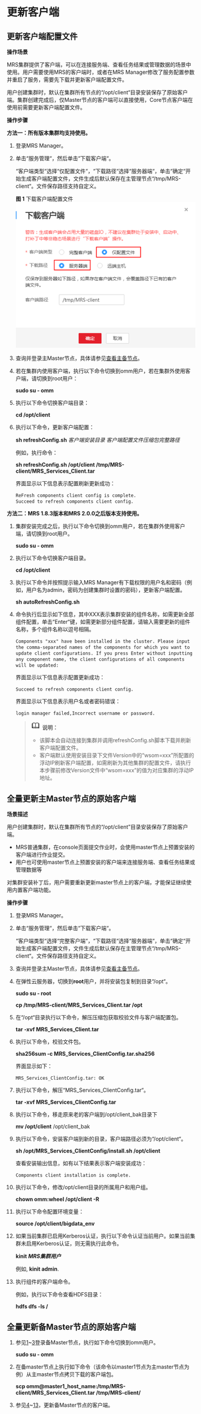 # 更新客户端<a name="ZH-CN_TOPIC_0035209723"></a>

## 更新客户端配置文件<a name="section49706223568"></a>

**操作场景**

MRS集群提供了客户端，可以在连接服务端、查看任务结果或管理数据的场景中使用。用户需要使用MRS的客户端时，或者在MRS Manager修改了服务配置参数并重启了服务，需要先下载并更新客户端配置文件。

用户创建集群时，默认在集群所有节点的“/opt/client“目录安装保存了原始客户端。集群创建完成后，仅Master节点的客户端可以直接使用，Core节点客户端在使用前需要更新客户端配置文件。

**操作步骤**

**方法一：所有版本集群均支持使用。**

1.  登录MRS Manager。
2.  单击“服务管理“，然后单击“下载客户端“。

    “客户端类型“选择“仅配置文件“，“下载路径“选择“服务器端“，单击“确定“开始生成客户端配置文件，文件生成后默认保存在主管理节点“/tmp/MRS-client“。文件保存路径支持自定义。

    **图 1**  下载客户端配置文件<a name="fig196531535987"></a>  
    ![](figures/下载客户端配置文件.png "下载客户端配置文件")

3.  查询并登录主Master节点，具体请参见[查看主备节点](查看主备节点.md)。
4.  若在集群内使用客户端，执行以下命令切换到omm用户，若在集群外使用客户端，请切换到root用户：

    **sudo su - omm**

5.  执行以下命令切换客户端目录：

    **cd /opt/client**

6.  执行以下命令，更新客户端配置：

    **sh refreshConfig.sh** _客户端安装目录_ _客户端配置文件压缩包完整路径_

    例如，执行命令：

    **sh refreshConfig.sh /opt/client /tmp/MRS-client/MRS\_Services\_Client.tar**

    界面显示以下信息表示配置刷新更新成功：

    ```
    ReFresh components client config is complete.
    Succeed to refresh components client config.
    ```


**方法二：MRS 1.8.3版本和MRS 2.0.0之后版本支持使用。**

1.  集群安装完成之后，执行以下命令切换到omm用户，若在集群外使用客户端，请切换到root用户。

    **sudo su - omm**

2.  执行以下命令切换客户端目录。

    **cd /opt/client**

3.  执行以下命令并按照提示输入MRS Manager有下载权限的用户名和密码（例如，用户名为admin，密码为创建集群时设置的密码），更新客户端配置。

    **sh autoRefreshConfig.sh**

4.  命令执行后显示如下信息，其中XXX表示集群安装的组件名称，如需更新全部组件配置，单击“Enter“键，如需更新部分组件配置，请输入需要更新的组件名称，多个组件名称以逗号相隔。

    ```
    Components "xxx" have been installed in the cluster. Please input the comma-separated names of the components for which you want to update client configurations. If you press Enter without inputting any component name, the client configurations of all components will be updated:
    ```

    界面显示以下信息表示配置更新成功：

    ```
    Succeed to refresh components client config.
    ```

    界面显示以下信息表示用户名或者密码错误：

    ```
    login manager failed,Incorrect username or password.
    ```

    >![](public_sys-resources/icon-note.gif) **说明：**   
    >-   该脚本会自动连接到集群并调用refreshConfig.sh脚本下载并刷新客户端配置文件。  
    >-   客户端默认使用安装目录下文件Version中的“wsom=xxx”所配置的浮动IP刷新客户端配置，如需刷新为其他集群的配置文件，请执行本步骤前修改Version文件中“wsom=xxx”的值为对应集群的浮动IP地址。  


## 全量更新主Master节点的原始客户端<a name="section92959464575"></a>

**场景描述**

用户创建集群时，默认在集群所有节点的“/opt/client”目录安装保存了原始客户端。

-   MRS普通集群，在console页面提交作业时，会使用master节点上预置安装的客户端进行作业提交。
-   用户也可使用master节点上预置安装的客户端来连接服务端、查看任务结果或管理数据等

对集群安装补丁后，用户需要重新更新master节点上的客户端，才能保证继续使用内置客户端功能。

**操作步骤**

1.  <a name="li5454202185811"></a>登录MRS Manager。
2.  单击“服务管理“，然后单击“下载客户端“。

    “客户端类型“选择“完整客户端“，“下载路径“选择“服务器端“，单击“确定“开始生成客户端配置文件，文件生成后默认保存在主管理节点“/tmp/MRS-client“。文件保存路径支持自定义。

3.  <a name="li14850170195112"></a>查询并登录主Master节点，具体请参见[查看主备节点](查看主备节点.md)。
4.  <a name="li3635762195625"></a>在弹性云服务器，切换到**root**用户，并将安装包复制到目录“/opt“。

    **sudo su - root**

    **cp /tmp/MRS-client/MRS\_Services\_Client.tar /opt**

5.  在“/opt“目录执行以下命令，解压压缩包获取校验文件与客户端配置包。

    **tar -xvf MRS\_Services\_Client.tar**

6.  执行以下命令，校验文件包。

    **sha256sum -c MRS\_Services\_ClientConfig.tar.sha256**

    界面显示如下：

    ```
    MRS_Services_ClientConfig.tar: OK
    ```

7.  执行以下命令，解压“MRS\_Services\_ClientConfig.tar“。

    **tar -xvf MRS\_Services\_ClientConfig.tar**

8.  执行以下命令，移走原来老的客户端到/opt/client\_bak目录下

    **mv /opt/client**  /opt/client\_bak

9.  执行以下命令，安装客户端到新的目录，客户端路径必须为“/opt/client“。

    **sh /opt/MRS\_Services\_ClientConfig/install.sh /opt/client**

    查看安装输出信息，如有以下结果表示客户端安装成功：

    ```
    Components client installation is complete.
    ```

10. 执行以下命令，修改/opt/client目录的所属用户和用户组。

    **chown omm:wheel /opt/client -R**

11. 执行以下命令配置环境变量：

    **source /opt/client/bigdata\_env**

12. 如果当前集群已启用Kerberos认证，执行以下命令认证当前用户。如果当前集群未启用Kerberos认证，则无需执行此命令。

    **kinit** **_MRS集群用户_**

    例如,  **kinit admin**.

13. <a name="li6221236418107"></a>执行组件的客户端命令。

    例如，执行以下命令查看HDFS目录：

    **hdfs dfs -ls /**


## 全量更新备Master节点的原始客户端<a name="section1129715468573"></a>

1.  参见[1](#li5454202185811)\~[3](#li14850170195112)登录备Master节点，执行如下命令切换到omm用户。

    **sudo su - omm**

2.  在备master节点上执行如下命令（该命令以master1节点为主master节点为例）从主master节点拷贝下载的客户端包。

    **scp omm@master1\_host\_name:/tmp/MRS-client/MRS\_Services\_Client.tar  **/tmp/MRS-client/****

3.  参见[4](#li3635762195625)\~[13](#li6221236418107)，更新备Master节点的客户端。

